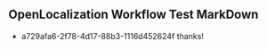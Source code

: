 ## OpenLocalization Workflow Test MarkDown

* a729afa6-2f78-4d17-88b3-1116d452624f 
thanks!



<!--HONumber=Jan16_HO4-->
